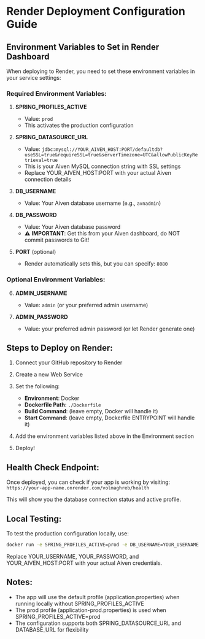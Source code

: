 # Render Deployment Configuration Guide

## Environment Variables to Set in Render Dashboard

When deploying to Render, you need to set these environment variables in your service settings:

### Required Environment Variables:

1. **SPRING_PROFILES_ACTIVE**
   - Value: `prod`
   - This activates the production configuration

2. **SPRING_DATASOURCE_URL**
   - Value: `jdbc:mysql://YOUR_AIVEN_HOST:PORT/defaultdb?useSSL=true&requireSSL=true&serverTimezone=UTC&allowPublicKeyRetrieval=true`
   - This is your Aiven MySQL connection string with SSL settings
   - Replace YOUR_AIVEN_HOST:PORT with your actual Aiven connection details

3. **DB_USERNAME**
   - Value: Your Aiven database username (e.g., `avnadmin`)

4. **DB_PASSWORD**
   - Value: Your Aiven database password
   - ⚠️ **IMPORTANT**: Get this from your Aiven dashboard, do NOT commit passwords to Git!

5. **PORT** (optional)
   - Render automatically sets this, but you can specify: `8080`

### Optional Environment Variables:

6. **ADMIN_USERNAME**
   - Value: `admin` (or your preferred admin username)

7. **ADMIN_PASSWORD**
   - Value: your preferred admin password (or let Render generate one)

## Steps to Deploy on Render:

1. Connect your GitHub repository to Render
2. Create a new Web Service
3. Set the following:
   - **Environment**: Docker
   - **Dockerfile Path**: `./Dockerfile`
   - **Build Command**: (leave empty, Docker will handle it)
   - **Start Command**: (leave empty, Dockerfile ENTRYPOINT will handle it)

4. Add the environment variables listed above in the Environment section

5. Deploy!

## Health Check Endpoint:

Once deployed, you can check if your app is working by visiting:
`https://your-app-name.onrender.com/volmaghreb/health`

This will show you the database connection status and active profile.

## Local Testing:

To test the production configuration locally, use:
```bash
docker run -e SPRING_PROFILES_ACTIVE=prod -e DB_USERNAME=YOUR_USERNAME -e DB_PASSWORD=YOUR_PASSWORD -e SPRING_DATASOURCE_URL="jdbc:mysql://YOUR_AIVEN_HOST:PORT/defaultdb?useSSL=true&requireSSL=true&serverTimezone=UTC&allowPublicKeyRetrieval=true" -p 8080:8080 volmaghreb-app
```

Replace YOUR_USERNAME, YOUR_PASSWORD, and YOUR_AIVEN_HOST:PORT with your actual Aiven credentials.

## Notes:

- The app will use the default profile (application.properties) when running locally without SPRING_PROFILES_ACTIVE
- The prod profile (application-prod.properties) is used when SPRING_PROFILES_ACTIVE=prod
- The configuration supports both SPRING_DATASOURCE_URL and DATABASE_URL for flexibility
